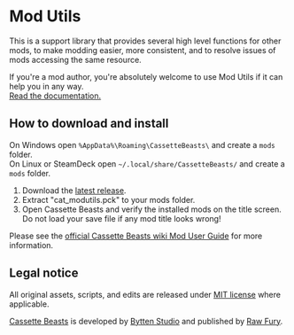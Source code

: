 # Mod Utils

This is a support library that provides several high level functions for other mods, to make modding easier, more consistent, and to resolve issues of mods accessing the same resource.

If you're a mod author, you're absolutely welcome to use Mod Utils if it can help you in any way.<br>[Read the documentation.](wiki)

## How to download and install

On Windows open `%AppData%\Roaming\CassetteBeasts\` and create a `mods` folder.<br>
On Linux or SteamDeck open `~/.local/share/CassetteBeasts/` and create a `mods` folder.

1. Download the [latest release](https://github.com/Yukitty/CassetteBeasts-cat-modutils/releases/latest).
2. Extract "cat_modutils.pck" to your mods folder.
3. Open Cassette Beasts and verify the installed mods on the title screen.<br>Do not load your save file if any mod title looks wrong!

Please see the [official Cassette Beasts wiki Mod User Guide](https://wiki.cassettebeasts.com/wiki/Modding/Mod_User_Guide) for more information.

## Legal notice

All original assets, scripts, and edits are released under [MIT license](LICENSE.txt) where applicable.

[Cassette Beasts](https://www.cassettebeasts.com/) is developed by [Bytten Studio](https://bytten-studio.com/) and published by [Raw Fury](https://rawfury.com/).

